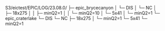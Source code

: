 S3/eictest/EPIC/LOG/23.08.0/
├─ epic_brycecanyon
│  └─ DIS
│     └─ NC
│        ├─ 18x275
│        │  ├─ minQ2=1
│        │  └─ minQ2=10
│        └─ 5x41
│           └─ minQ2=1
└─ epic_craterlake
   └─ DIS
      └─ NC
         ├─ 18x275
         │  └─ minQ2=1
         └─ 5x41
            └─ minQ2=1
